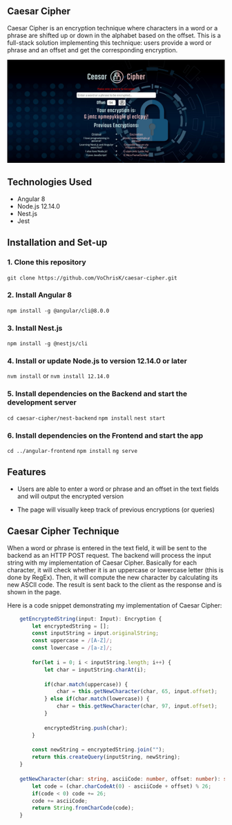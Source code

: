 ## Caesar Cipher

Caesar Cipher is an encryption technique where characters in a word or a phrase are shifted up or down in the alphabet 
based on the offset. This is a full-stack solution implementing this technique: users provide a word or phrase and an offset
and get the corresponding encryption.

![](https://github.com/VoChrisK/caesar-cipher/blob/master/angular-frontend/src/assets/screenshot.jpg)

## Technologies Used
* Angular 8
* Node.js 12.14.0
* Nest.js
* Jest

## Installation and Set-up
### 1. Clone this repository
`git clone https://github.com/VoChrisK/caesar-cipher.git`

### 2. Install Angular 8
`npm install -g @angular/cli@8.0.0`

### 3. Install Nest.js
`npm install -g @nestjs/cli`

### 4. Install or update Node.js to version 12.14.0 or later
`nvm install` or `nvm install 12.14.0`

### 5. Install dependencies on the Backend and start the development server
`cd caesar-cipher/nest-backend`
`npm install`
`nest start`

### 6. Install dependencies on the Frontend and start the app
`cd ../angular-frontend`
`npm install`
`ng serve`

## Features

* Users are able to enter a word or phrase and an offset in the text fields and will output the encrypted version

* The page will visually keep track of previous encryptions (or queries)

## Caesar Cipher Technique

When a word or phrase is entered in the text field, it will be sent to the backend as an HTTP POST request. The backend will process the input string with my implementation of Caesar Cipher. Basically for each character, it will check whether it is an uppercase or lowercase letter (this is done by RegEx). Then, it will compute the new character by calculating its new ASCII code. The result is sent back to the client as the response and is shown in the page.

Here is a code snippet demonstrating my implementation of Caesar Cipher:

```ts
    getEncryptedString(input: Input): Encryption {
        let encryptedString = [];
        const inputString = input.originalString;
        const uppercase = /[A-Z]/;
        const lowercase = /[a-z]/;
        
        for(let i = 0; i < inputString.length; i++) {
            let char = inputString.charAt(i);

            if(char.match(uppercase)) {
                char = this.getNewCharacter(char, 65, input.offset);
            } else if(char.match(lowercase)) {
                char = this.getNewCharacter(char, 97, input.offset);
            }

            encryptedString.push(char);
        }

        const newString = encryptedString.join("");
        return this.createQuery(inputString, newString);
    }

    getNewCharacter(char: string, asciiCode: number, offset: number): string {
        let code = (char.charCodeAt(0) - asciiCode + offset) % 26;
        if(code < 0) code += 26;
        code += asciiCode;
        return String.fromCharCode(code);
    }
```
